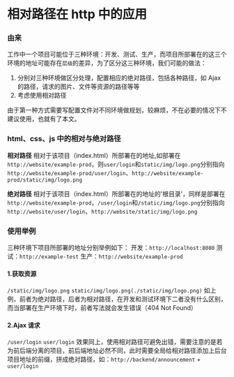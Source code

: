 # 相对路径在 http 中的应用

### 由来

工作中一个项目可能位于三种环境：开发、测试、生产，而项目所部署在的这三个环境的地址可能存在`层级`的差异，为了区分这三种环境，我们可能的做法：

1. 分别对三种环境做区分处理，配置相应的绝对路径，包括各种路径，如 Ajax 的路径，请求的图片、文件等资源的路径等等
2. 考虑使用相对路径

由于第一种方式需要写配置文件对不同环境做规划，较麻烦，不在必要的情况下不建议使用，也就有了本文。

### html、css、js 中的相对与绝对路径

**相对路径** 相对于该项目（index.html）所部署在的地址,如部署在`http://website/example-prod`，则`user/login`和`static/img/logo.png`分别指向`http://website/example-prod/user/login`、`http://website/example-prod/static/img/logo.png`

**绝对路径** 相对于该项目（index.html）所部署在的地址的'根目录'，同样是部署在`http://website/example-prod`，`/user/login`和`/static/img/logo.png`分别指向`http://website/user/login`、`http://website/static/img/logo.png`

### 使用举例

三种环境下项目所部署的地址分别举例如下：
开发：`http://localhost:8080`
测试：`http://example-test`
生产：`http://website/example-prod`

#### 1.获取资源

`/static/img/logo.png`
`static/img/logo.png(./static/img/logo.png)`
如上例，前者为绝对路径，后者为相对路径，在开发和测试环境下二者没有什么区别，而当部署在生产环境下时，前者写法就会发生错误（404 Not Found）

#### 2.Ajax 请求

`/user/login`
`user/login`
效果同上，使用相对路径可避免出错，需要注意的是若为前后端分离的项目，前后端地址必然不同，此时需要全局给相对路径添加上后台项目地址的前缀，拼成绝对路径，如：`http://backend/announcement` + `user/login`
